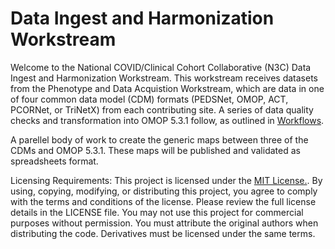# Data Ingest and Harmonization Workstream
Welcome to the National COVID/Clinical Cohort Collaborative (N3C) Data Ingest and Harmonization Workstream.   This workstream receives datasets from the Phenotype and Data Acquistion Workstream, which are data in one of four common data model (CDM) formats (PEDSNet, OMOP, ACT, PCORNet, or TriNetX) from each contributing site.  A series of data quality checks and transformation into OMOP 5.3.1 follow, as outlined in [Workflows](https://github.com/National-COVID-Cohort-Collaborative/data-ingest-and-harmonization/tree/master/Workflows). 

A parellel body of work to create the generic maps between three of the CDMs and OMOP 5.3.1. These maps will be published and validated as spreadsheets format.

Licensing Requirements:
This project is licensed under the [MIT License.](https://choosealicense.com/licenses/mit/). By using, copying, modifying, or distributing this project, you agree to comply with the terms and conditions of the license. Please review the full license details in the LICENSE file.
You may not use this project for commercial purposes without permission. You must attribute the original authors when distributing the code.
Derivatives must be licensed under the same terms.
